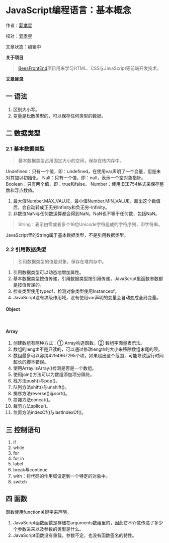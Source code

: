 # JavaScript编程语言：基本概念

作者：[郭孝星](https://github.com/guoxiaoxing)

校对：[郭孝星](https://github.com/guoxiaoxing)

文章状态：编辑中

**关于项目**

> [BeesFrontEnd](https://github.com/BeesFrontEnd/BeesFrontEnd)项目用来学习HTML、CSS与JavaScript等前端开发技术。

**文章目录**

## 一 语法

1. 区别大小写。
2. 变量是松散类型的，可以保存任何类型的数据。

## 二 数据类型

### 2.1 基本数据类型

> 基本数据类型占用固定大小的空间，保存在栈内存中。

Undefined：只有一个值，即：undefined，在使用var声明了一个变量，但是未对其加以初始化。
Null：只有一个值，即：null，表示一个空对象指针。
Boolean：只有两个值，即：true和false。
Number：使用IEEE754格式来保存整数和浮点数值。

1. 最大值Number.MAX_VALUE，最小值Number.MIN_VALUE，超出这个数值后，会自动转成正无穷Infinity和负无穷-Infinity。
2. 非数值NaN与任何数运算都会得到NaN。NaN也不等于任何数，包括NaN。

> String：表示由零或者多个16位Unicode字符组成的字符序列，即字符串。

JavaScript里的String属于基本数据类型，不是引用数据类型。

### 2.2 引用数据类型

> 引用数据类型的值是对象，保存在堆内存中。

1. 引用数据类型可以动态地增加属性。
2. 基本数据类型按值传递，引用数据类型按引用传递，JavaScript里函数参数都是按值传递的。
3. 检查类型使用typeof，检测对象类型使用Instanceof。
4. JavaScript没有块级作用域，没有使用var声明的变量会自动变成全局变量。

#### Object

```javascript

```


```javascript

```


#### Array

1. 创建数组有两种方式：① Array构造函数。② 数组字面量表示法。
2. 数组的length不是只读的，可以通过修改length的大小来移除数组末尾的项。
3. 数组最多可以容纳4294967295个项，如果超出这个范围，可能导致运行时间超长的脚本错误。
4. 使用Array.isArray()检测是否是一个数组。
5. 使用join()方法可以为数组添加项分隔符。
6. 栈方法push()与pop()。
7. 队列方法shift()与unshift()。
8. 排序方法reverse()与sort()。
9. 拼接方法concat()。
10. 裁剪方法splice()。
11. 位置方法indexOf()与lastIndexOf()。

## 三 控制语句

1. if
2. while
3. for
4. for in
5. label
6. break与continue
7. with：将代码的作用域设定到一个特定的对象中。
8. switch

## 四 函数

函数使用function关键字来声明。

1. JavaScript函数函数是存储在arguments数组里的，因此它不介意传递了多少个参数进来以及参数的类型是什么。
2. JavaScript函数没有重载，参数不定，也没有函数签名的特性。

